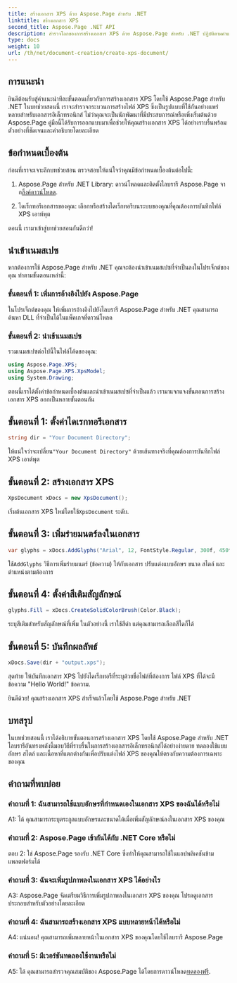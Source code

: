 ```yaml
---
title: สร้างเอกสาร XPS ด้วย Aspose.Page สำหรับ .NET
linktitle: สร้างเอกสาร XPS
second_title: Aspose.Page .NET API
description: สำรวจโลกของการสร้างเอกสาร XPS ด้วย Aspose.Page สำหรับ .NET ปฏิบัติตามคำแนะนำทีละขั้นตอนของเราเพื่อสร้างเอกสารอิเล็กทรอนิกส์อย่างง่ายดาย
type: docs
weight: 10
url: /th/net/document-creation/create-xps-document/
---
```

## การแนะนำ

ยินดีต้อนรับสู่คำแนะนำทีละขั้นตอนเกี่ยวกับการสร้างเอกสาร XPS โดยใช้ Aspose.Page สำหรับ .NET ในบทช่วยสอนนี้ เราจะสำรวจกระบวนการสร้างไฟล์ XPS ซึ่งเป็นรูปแบบที่ใช้กันอย่างแพร่หลายสำหรับเอกสารอิเล็กทรอนิกส์ ไม่ว่าคุณจะเป็นนักพัฒนาที่มีประสบการณ์หรือเพิ่งเริ่มต้นด้วย Aspose.Page คู่มือนี้ได้รับการออกแบบมาเพื่อช่วยให้คุณสร้างเอกสาร XPS ได้อย่างราบรื่นพร้อมตัวอย่างที่ชัดเจนและคำอธิบายโดยละเอียด

## ข้อกำหนดเบื้องต้น

ก่อนที่เราจะเจาะลึกบทช่วยสอน ตรวจสอบให้แน่ใจว่าคุณมีข้อกำหนดเบื้องต้นต่อไปนี้:

1.  Aspose.Page สำหรับ .NET Library: ดาวน์โหลดและติดตั้งไลบรารี Aspose.Page จาก[ลิ้งค์ดาวน์โหลด](https://releases.aspose.com/page/net/).

2. ไดเร็กทอรีเอกสารของคุณ: เลือกหรือสร้างไดเร็กทอรีบนระบบของคุณที่คุณต้องการบันทึกไฟล์ XPS เอาท์พุต

ตอนนี้ เรามาเข้าสู่บทช่วยสอนกันดีกว่า!

## นำเข้าเนมสเปซ

หากต้องการใช้ Aspose.Page สำหรับ .NET คุณจะต้องนำเข้าเนมสเปซที่จำเป็นลงในโปรเจ็กต์ของคุณ ทำตามขั้นตอนเหล่านี้:

### ขั้นตอนที่ 1: เพิ่มการอ้างอิงไปยัง Aspose.Page

ในโปรเจ็กต์ของคุณ ให้เพิ่มการอ้างอิงไปยังไลบรารี Aspose.Page สำหรับ .NET คุณสามารถค้นหา DLL ที่จำเป็นได้ในแพ็คเกจที่ดาวน์โหลด

### ขั้นตอนที่ 2: นำเข้าเนมสเปซ

รวมเนมสเปซต่อไปนี้ในไฟล์โค้ดของคุณ:

```csharp
using Aspose.Page.XPS;
using Aspose.Page.XPS.XpsModel;
using System.Drawing;
```

ตอนนี้เราได้ตั้งค่าข้อกำหนดเบื้องต้นและนำเข้าเนมสเปซที่จำเป็นแล้ว เรามาแจกแจงขั้นตอนการสร้างเอกสาร XPS ออกเป็นหลายขั้นตอนกัน

## ขั้นตอนที่ 1: ตั้งค่าไดเรกทอรีเอกสาร

```csharp
string dir = "Your Document Directory";
```

 ให้แน่ใจว่าจะเปลี่ยน`"Your Document Directory"` ด้วยเส้นทางจริงที่คุณต้องการบันทึกไฟล์ XPS เอาต์พุต

## ขั้นตอนที่ 2: สร้างเอกสาร XPS

```csharp
XpsDocument xDocs = new XpsDocument();
```

 เริ่มต้นเอกสาร XPS ใหม่โดยใช้`XpsDocument` ระดับ.

## ขั้นตอนที่ 3: เพิ่มร่ายมนตร์ลงในเอกสาร

```csharp
var glyphs = xDocs.AddGlyphs("Arial", 12, FontStyle.Regular, 300f, 450f, "Hello World!");
```

 ใช้`AddGlyphs` วิธีการเพิ่มร่ายมนตร์ (ข้อความ) ให้กับเอกสาร ปรับแต่งแบบอักษร ขนาด สไตล์ และตำแหน่งตามต้องการ

## ขั้นตอนที่ 4: ตั้งค่าสีเติมสัญลักษณ์

```csharp
glyphs.Fill = xDocs.CreateSolidColorBrush(Color.Black);
```

ระบุสีเติมสำหรับสัญลักษณ์ที่เพิ่ม ในตัวอย่างนี้ เราใช้สีดำ แต่คุณสามารถเลือกสีใดก็ได้

## ขั้นตอนที่ 5: บันทึกผลลัพธ์

```csharp
xDocs.Save(dir + "output.xps");
```

สุดท้าย ให้บันทึกเอกสาร XPS ไปยังไดเร็กทอรีที่ระบุด้วยชื่อไฟล์ที่ต้องการ ไฟล์ XPS ที่ได้จะมีข้อความ "Hello World!" ข้อความ.

ยินดีด้วย! คุณสร้างเอกสาร XPS สำเร็จแล้วโดยใช้ Aspose.Page สำหรับ .NET

## บทสรุป

ในบทช่วยสอนนี้ เราได้อธิบายขั้นตอนการสร้างเอกสาร XPS โดยใช้ Aspose.Page สำหรับ .NET ไลบรารีอันทรงพลังนี้มอบวิธีที่ราบรื่นในการสร้างเอกสารอิเล็กทรอนิกส์ได้อย่างง่ายดาย ทดลองใช้แบบอักษร สไตล์ และเนื้อหาที่แตกต่างกันเพื่อปรับแต่งไฟล์ XPS ของคุณให้ตรงกับความต้องการเฉพาะของคุณ

## คำถามที่พบบ่อย

### คำถามที่ 1: ฉันสามารถใช้แบบอักษรที่กำหนดเองในเอกสาร XPS ของฉันได้หรือไม่

A1: ได้ คุณสามารถระบุตระกูลแบบอักษรและขนาดได้เมื่อเพิ่มสัญลักษณ์ลงในเอกสาร XPS ของคุณ

### คำถามที่ 2: Aspose.Page เข้ากันได้กับ .NET Core หรือไม่

ตอบ 2: ใช่ Aspose.Page รองรับ .NET Core ซึ่งทำให้คุณสามารถใช้ในแอปพลิเคชันข้ามแพลตฟอร์มได้

### คำถามที่ 3: ฉันจะเพิ่มรูปภาพลงในเอกสาร XPS ได้อย่างไร

A3: Aspose.Page จัดเตรียมวิธีการเพิ่มรูปภาพลงในเอกสาร XPS ของคุณ โปรดดูเอกสารประกอบสำหรับตัวอย่างโดยละเอียด

### คำถามที่ 4: ฉันสามารถสร้างเอกสาร XPS แบบหลายหน้าได้หรือไม่

A4: แน่นอน! คุณสามารถเพิ่มหลายหน้าในเอกสาร XPS ของคุณโดยใช้ไลบรารี Aspose.Page

### คำถามที่ 5: มีเวอร์ชันทดลองใช้งานหรือไม่

 A5: ได้ คุณสามารถสำรวจคุณสมบัติของ Aspose.Page ได้โดยการดาวน์โหลด[ทดลองฟรี](https://releases.aspose.com/).